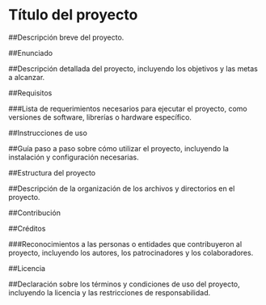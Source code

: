 Título del proyecto
================================

##Descripción breve del proyecto.

##Enunciado

##Descripción detallada del proyecto, incluyendo los objetivos y las metas a alcanzar.

##Requisitos

###Lista de requerimientos necesarios para ejecutar el proyecto, como versiones de software, librerías o hardware específico.

##Instrucciones de uso

##Guía paso a paso sobre cómo utilizar el proyecto, incluyendo la instalación y configuración necesarias.

##Estructura del proyecto

##Descripción de la organización de los archivos y directorios en el proyecto.

##Contribución


##Créditos

###Reconocimientos a las personas o entidades que contribuyeron al proyecto, incluyendo los autores, los patrocinadores y los colaboradores.

##Licencia

##Declaración sobre los términos y condiciones de uso del proyecto, incluyendo la licencia y las restricciones de responsabilidad.
